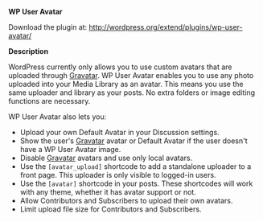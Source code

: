 **WP User Avatar**

Download the plugin at: http://wordpress.org/extend/plugins/wp-user-avatar/

**Description**

WordPress currently only allows you to use custom avatars that are uploaded through [Gravatar](http://gravatar.com/). WP User Avatar enables you to use any photo uploaded into your Media Library as an avatar. This means you use the same uploader and library as your posts. No extra folders or image editing functions are necessary.

WP User Avatar also lets you:

* Upload your own Default Avatar in your Discussion settings.
* Show the user's [Gravatar](http://gravatar.com/) avatar or Default Avatar if the user doesn't have a WP User Avatar image.
* Disable [Gravatar](http://gravatar.com/) avatars and use only local avatars.
* Use the <code>[avatar_upload]</code> shortcode to add a standalone uploader to a front page. This uploader is only visible to logged-in users.
* Use the <code>[avatar]</code> shortcode in your posts. These shortcodes will work with any theme, whether it has avatar support or not.
* Allow Contributors and Subscribers to upload their own avatars.
* Limit upload file size for Contributors and Subscribers.
